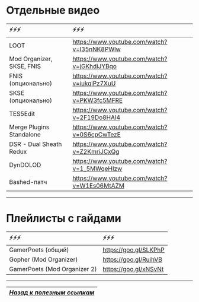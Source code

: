 # Отдельные видео

|⚡⚡⚡|⚡⚡⚡|
|:--------------------------|:--------------------------------------------|
| LOOT                      | https://www.youtube.com/watch?v=I35nNK8PWlw |
| Mod Organizer, SKSE, FNIS | https://www.youtube.com/watch?v=jGKhdiJYBqo |
| FNIS (опционально)        | https://www.youtube.com/watch?v=iukqiPz7XuU |
| SKSE (опционально)        | https://www.youtube.com/watch?v=PKW3fc5MFRE |
| TES5Edit                  | https://www.youtube.com/watch?v=2F19Do8HAl4 |
| Merge Plugins Standalone  | https://www.youtube.com/watch?v=0S6cpCwTezE |
| DSR - Dual Sheath Redux   | https://www.youtube.com/watch?v=Z2KmriJCxQg |
| DynDOLOD                  | https://www.youtube.com/watch?v=1_5MWqeHIzw |
| Bashed-патч               | https://www.youtube.com/watch?v=W1Es06MtAZM |

------

# Плейлисты с гайдами

|⚡⚡⚡|⚡⚡⚡|
|:-----------------------------|:----------------------|
| GamerPoets (общий)           | https://goo.gl/SLKPhP |
| Gopher (Mod Organizer)       | https://goo.gl/RuihVB |
| GamerPoets (Mod Organizer 2) | https://goo.gl/xNSvNt |

------

|[*Назад к полезным ссылкам*](../03_Texts_And_Links/02_Полезные_ссылки.md)|
|:---:|
